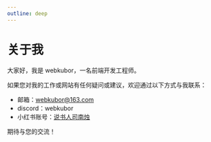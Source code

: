 ```yaml
---
outline: deep
---
```

# 关于我

大家好，我是 webkubor，一名前端开发工程师。

如果您对我的工作或网站有任何疑问或建议，欢迎通过以下方式与我联系：

- 邮箱：webkubor@163.com
- discord：webkubor
- 小红书账号：[说书人司南烛](https://www.xiaohongshu.com/user/profile/5c3c1581000000000501835d)

期待与您的交流！